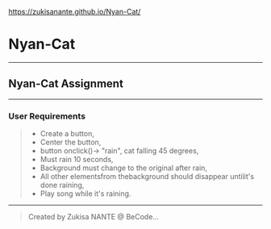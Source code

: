 https://zukisanante.github.io/Nyan-Cat/

# Nyan-Cat
---
## Nyan-Cat Assignment
---
### User Requirements
> - Create a button, 
> - Center the button,
> - button onclick()-> "rain", cat falling 45 degrees,
> - Must rain 10 seconds,
> - Background must change to the original after rain,
> - All other elementsfrom thebackground should disappear untilit's done raining,
> - Play song while it's raining.
---
> Created by Zukisa NANTE @ BeCode...
